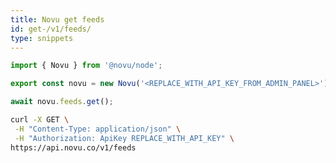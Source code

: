 ```yaml
---
title: Novu get feeds
id: get-/v1/feeds/
type: snippets
---
```


```javascript label=Node.js
import { Novu } from '@novu/node';

export const novu = new Novu('<REPLACE_WITH_API_KEY_FROM_ADMIN_PANEL>');

await novu.feeds.get();
```
```bash label=cURL
curl -X GET \
 -H "Content-Type: application/json" \
 -H "Authorization: ApiKey REPLACE_WITH_API_KEY" \
https://api.novu.co/v1/feeds
```